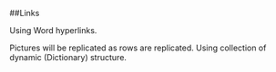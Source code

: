 ##Links

Using Word hyperlinks. 

Pictures will be replicated as rows are replicated. 
Using collection of dynamic (Dictionary) structure.
